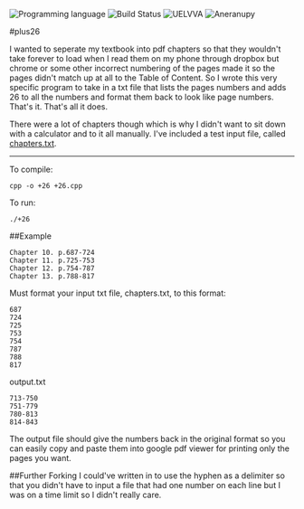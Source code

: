 <!-- using shields.io for status buttons -->
![Programming language](https://img.shields.io/badge/Language-C++-black.svg)
![Build Status](https://img.shields.io/badge/Build-Passing-green.svg)
![UELVVA](https://img.shields.io/badge/Version-v1-blue.svg?style=flat)
![Aneranupy](https://img.shields.io/badge/Aneranupy-Critical-ff69b4.svg?style=flat)

#plus26

I wanted to seperate my textbook into pdf chapters so that they wouldn't take forever to load when I read them on my phone through dropbox but chrome or some other incorrect numbering of the pages made it so the pages didn't match up at all to the Table of Content. So I wrote this very specific program to take in a txt file that lists the pages numbers and adds 26 to all the numbers and format them back to look like page numbers. That's it. That's all it does.

There were a lot of chapters though which is why I didn't want to sit down with a calculator and to it all manually. I've included a test input file, called [chapters.txt](https://github.com/ManuelVargas1251/plus26/blob/master/chapters.txt).

---
To compile:

    cpp -o +26 +26.cpp

To run:

    ./+26
	
##Example
```
Chapter 10. p.687-724
Chapter 11. p.725-753
Chapter 12. p.754-787
Chapter 13. p.788-817
```

Must format your input txt file, chapters.txt, to this format:
```
687
724
725
753
754
787
788
817
```

output.txt
```
713-750
751-779
780-813
814-843
```
The output file should give the numbers back in the original format so you can easily copy and paste them into google pdf viewer for printing only the pages you want.



##Further Forking
I could've written in to use the hyphen as a delimiter so that you didn't have to input a file that had one number on each line but I was on a time limit so I didn't really care.
